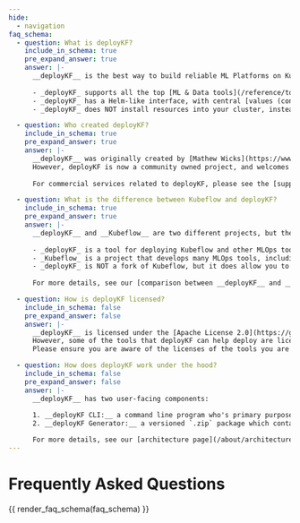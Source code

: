 ```yaml
---
hide:
  - navigation
faq_schema:
  - question: What is deployKF?
    include_in_schema: true
    pre_expand_answer: true
    answer: |-
      __deployKF__ is the best way to build reliable ML Platforms on Kubernetes.
      
      - _deployKF_ supports all the top [ML & Data tools](/reference/tools/) from both Kubeflow, and other projects
      - _deployKF_ has a Helm-like interface, with central [values (configs)](/reference/deploykf-values/) for configuring all aspects of the deployment (no need to edit Kubernetes YAML directly)
      - _deployKF_ does NOT install resources into your cluster, instead it generates [Argo CD Applications](https://argo-cd.readthedocs.io/en/stable/operator-manual/declarative-setup/#applications) which you apply to your cluster and then [sync with the Argo CD UI](https://argo-cd.readthedocs.io/en/stable/getting_started/#syncing-via-ui)

  - question: Who created deployKF?
    include_in_schema: true
    pre_expand_answer: true
    answer: |-
      __deployKF__ was originally created by [Mathew Wicks](https://www.linkedin.com/in/mathewwicks/) ([GitHub: @thesuperzapper](https://github.com/thesuperzapper)).
      However, deployKF is now a community owned project, and welcomes contributions from anyone who wants to help.
      
      For commercial services related to deployKF, please see the [support page](/about/support/#commercial-support).

  - question: What is the difference between Kubeflow and deployKF?
    include_in_schema: true
    pre_expand_answer: true
    answer: |-
      __deployKF__ and __Kubeflow__ are two different projects, but they are related:
      
      - _deployKF_ is a tool for deploying Kubeflow and other MLOps tools on Kubernetes.
      - _Kubeflow_ is a project that develops many MLOps tools, including Kubeflow Pipelines, Kubeflow Notebooks, Katib, and more.
      - _deployKF_ is NOT a fork of Kubeflow, but it does allow you to deploy Kubeflow's MLOps tools.
      
      For more details, see our [comparison between __deployKF__ and __Kubeflow__](/about/kubeflow-vs-deploykf/). 

  - question: How is deployKF licensed?
    include_in_schema: false
    pre_expand_answer: false
    answer: |-
      __deployKF__ is licensed under the [Apache License 2.0](https://github.com/deployKF/deployKF/blob/main/LICENSE).
      However, some of the tools that deployKF can help deploy are licensed differently.
      Please ensure you are aware of the licenses of the tools you are deploying.

  - question: How does deployKF work under the hood?
    include_in_schema: false
    pre_expand_answer: false
    answer: |-
      __deployKF__ has two user-facing components:
      
      1. __deployKF CLI:__ a command line program who's primary purpose is to generate a set of folders containing GitOps-ready Kubernetes manifests, from configs provided in one or more values files
      2. __deployKF Generator:__ a versioned `.zip` package which contains all the templates and helpers needed to generate the output folders

      For more details, see our [architecture page](/about/architecture/).
---
```


# Frequently Asked Questions

{{ render_faq_schema(faq_schema) }}